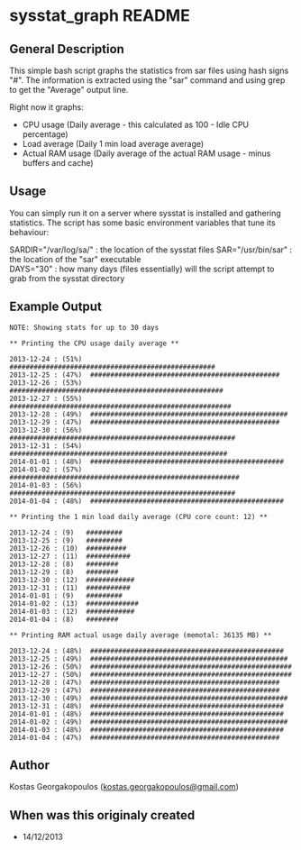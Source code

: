sysstat_graph README
====================

General Description
-------------------

This simple bash script graphs the statistics from sar files using hash signs "#".
The information is extracted using the "sar" command and using grep to get the "Average" output line.

Right now it graphs:

* CPU usage (Daily average - this calculated as 100 - Idle CPU percentage)
* Load average (Daily 1 min load average average)
* Actual RAM usage (Daily average of the actual RAM usage - minus buffers and cache)

Usage
-----

You can simply run it on a server where sysstat is installed and gathering statistics. The script has some basic environment variables that tune its behaviour:

SARDIR="/var/log/sa/"	: the location of the sysstat files
SAR="/usr/bin/sar"	: the location of the "sar" executable            
DAYS="30"		: how many days (files essentially) will the script attempt to grab from the sysstat directory

Example Output
--------------

	NOTE: Showing stats for up to 30 days
	
	** Printing the CPU usage daily average **
	
	2013-12-24 : (51%)  ###################################################
	2013-12-25 : (47%)  ###############################################
	2013-12-26 : (53%)  #####################################################
	2013-12-27 : (55%)  #######################################################
	2013-12-28 : (49%)  #################################################
	2013-12-29 : (47%)  ###############################################
	2013-12-30 : (56%)  ########################################################
	2013-12-31 : (54%)  ######################################################
	2014-01-01 : (48%)  ################################################
	2014-01-02 : (57%)  #########################################################
	2014-01-03 : (56%)  ########################################################
	2014-01-04 : (48%)  ################################################
	
	** Printing the 1 min load daily average (CPU core count: 12) **
	
	2013-12-24 : (9)   #########
	2013-12-25 : (9)   #########
	2013-12-26 : (10)  ##########
	2013-12-27 : (11)  ###########
	2013-12-28 : (8)   ########
	2013-12-29 : (8)   ########
	2013-12-30 : (12)  ############
	2013-12-31 : (11)  ###########
	2014-01-01 : (9)   #########
	2014-01-02 : (13)  #############
	2014-01-03 : (12)  ############
	2014-01-04 : (8)   ########
	
	** Printing RAM actual usage daily average (memotal: 36135 MB) **
	
	2013-12-24 : (48%)  ################################################
	2013-12-25 : (49%)  #################################################
	2013-12-26 : (50%)  ##################################################
	2013-12-27 : (50%)  ##################################################
	2013-12-28 : (47%)  ###############################################
	2013-12-29 : (47%)  ###############################################
	2013-12-30 : (49%)  #################################################
	2013-12-31 : (48%)  ################################################
	2014-01-01 : (48%)  ################################################
	2014-01-02 : (49%)  #################################################
	2014-01-03 : (48%)  ################################################
	2014-01-04 : (47%)  ###############################################
		
Author
------

Kostas Georgakopoulos (kostas.georgakopoulos@gmail.com)

When was this originaly created
-------------------------------

* 14/12/2013
